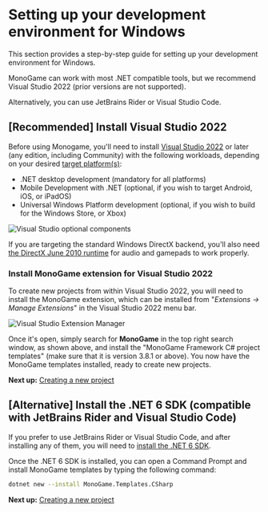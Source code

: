 # Setting up your development environment for Windows

This section provides a step-by-step guide for setting up your development environment for Windows.

MonoGame can work with most .NET compatible tools, but we recommend Visual Studio 2022 (prior versions are not supported).

Alternatively, you can use JetBrains Rider or Visual Studio Code.

## [Recommended] Install Visual Studio 2022

Before using Monogame, you'll need to install [Visual Studio 2022](https://visualstudio.microsoft.com/vs/) or later (any edition, including Community) with the following workloads, depending on your desired [target platform(s)](~/platforms.md):

* .NET desktop development (mandatory for all platforms)
* Mobile Development with .NET (optional, if you wish to target Android, iOS, or iPadOS)
* Universal Windows Platform development (optional, if you wish to build for the Windows Store, or Xbox)

![Visual Studio optional components](~/images/getting_started/1_installer_vs_components.png)

If you are targeting the standard Windows DirectX backend, you'll also need [the DirectX June 2010 runtime](https://www.microsoft.com/en-us/download/details.aspx?id=8109) for audio and gamepads to work properly.

### Install MonoGame extension for Visual Studio 2022

To create new projects from within Visual Studio 2022, you will need to install the MonoGame extension, which can be installed from "*Extensions -> Manage Extensions*" in the Visual Studio 2022 menu bar.

![Visual Studio Extension Manager](~/images/getting_started/1_VisualStudioExtensionManager.png)

Once it's open, simply search for **MonoGame** in the top right search window, as shown above, and install the "MonoGame Framework C# project templates" (make sure that it is version 3.8.1 or above).  You now have the MonoGame templates installed, ready to create new projects.

**Next up:** [Creating a new project](2_creating_a_new_project_vs.md)

## [Alternative] Install the .NET 6 SDK (compatible with JetBrains Rider and Visual Studio Code)

If you prefer to use JetBrains Rider or Visual Studio Code, and after installing any of them, you will need to [install the .NET 6 SDK](https://dotnet.microsoft.com/en-us/download/dotnet/6.0).

Once the .NET 6 SDK is installed, you can open a Command Prompt and install MonoGame templates by typing the following command:

```sh
dotnet new --install MonoGame.Templates.CSharp
```

**Next up:** [Creating a new project](2_creating_a_new_project_vs.md)
